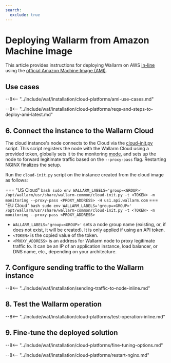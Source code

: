 ```yaml
---
search:
  exclude: true
---
```


[link-ssh-keys]:            https://docs.aws.amazon.com/AWSEC2/latest/UserGuide/get-set-up-for-amazon-ec2.html#create-a-key-pair
[link-sg]:                  https://docs.aws.amazon.com/en_us/AWSEC2/latest/UserGuide/get-set-up-for-amazon-ec2.html#create-a-base-security-group
[link-launch-instance]:     https://docs.aws.amazon.com/AWSEC2/latest/UserGuide/EC2_GetStarted.html#ec2-launch-instance

[anchor1]:      #2-create-a-security-group
[anchor2]:      #1-create-a-pair-of-ssh-keys-in-aws

[img-create-sg]:                ../../../../images/installation-ami/common/create_sg.png
[versioning-policy]:            ../../../../updating-migrating/versioning-policy.md#version-list
[img-wl-console-users]:         ../../../../images/check-user-no-2fa.png
[img-create-wallarm-node]:      ../../../../images/user-guides/nodes/create-cloud-node.png
[deployment-platform-docs]:     ../../../../installation/supported-deployment-options.md
[node-token]:                       ../../../../quickstart.md#deploy-the-wallarm-filtering-node
[api-token]:                        ../../../../user-guides/settings/api-tokens.md
[wallarm-token-types]:              ../../../../user-guides/nodes/nodes.md#api-and-node-tokens-for-node-creation
[platform]:                         ../../../../installation/supported-deployment-options.md
[ptrav-attack-docs]:                ../../../../attacks-vulns-list.md#path-traversal
[attacks-in-ui-image]:              ../../../../images/admin-guides/test-attacks-quickstart.png
[wallarm-nginx-directives]:         ../../../../admin-en/configure-parameters-en.md
[autoscaling-docs]:                 ../../../../admin-en/installation-guides/amazon-cloud/autoscaling-overview.md
[real-ip-docs]:                     ../../../../admin-en/using-proxy-or-balancer-en.md
[allocate-memory-docs]:             ../../../../admin-en/configuration-guides/allocate-resources-for-node.md
[limiting-request-processing]:      ../../../../user-guides/rules/configure-overlimit-res-detection.md
[logs-docs]:                        ../../../../admin-en/configure-logging.md
[wallarm-mode]:                     ../../../../admin-en/configure-wallarm-mode.md
[wallarm-api-via-proxy]:            ../../../../admin-en/configuration-guides/access-to-wallarm-api-via-proxy.md
[img-grouped-nodes]:                ../../../../images/user-guides/nodes/grouped-nodes.png
[cloud-init-spec]:                  ../../../cloud-platforms/cloud-init.md
[wallarm_force_directive]:          ../../../../admin-en/configure-parameters-en.md#wallarm_force
[ip-lists-docs]:                    ../../../../user-guides/ip-lists/overview.md
[api-spec-enforcement-docs]:        ../../../../api-specification-enforcement/overview.md
[inline-docs]:                      ../../overview.md

# Deploying Wallarm from Amazon Machine Image

This article provides instructions for deploying Wallarm on AWS [in-line][inline-docs] using the [official Amazon Machine Image (AMI)](https://aws.amazon.com/marketplace/pp/B073VRFXSD).

## Use cases

--8<-- "../include/waf/installation/cloud-platforms/ami-use-cases.md"

--8<-- "../include/waf/installation/cloud-platforms/reqs-and-steps-to-deploy-ami-latest.md"

## 6. Connect the instance to the Wallarm Cloud

The cloud instance's node connects to the Cloud via the [cloud-init.py][cloud-init-spec] script. This script registers the node with the Wallarm Cloud using a provided token, globally sets it to the monitoring [mode][wallarm-mode], and sets up the node to forward legitimate traffic based on the `--proxy-pass` flag. Restarting NGINX finalizes the setup.

Run the `cloud-init.py` script on the instance created from the cloud image as follows:

=== "US Cloud"
    ``` bash
    sudo env WALLARM_LABELS='group=<GROUP>' /opt/wallarm/usr/share/wallarm-common/cloud-init.py -t <TOKEN> -m monitoring --proxy-pass <PROXY_ADDRESS> -H us1.api.wallarm.com
    ```
=== "EU Cloud"
    ``` bash
    sudo env WALLARM_LABELS='group=<GROUP>' /opt/wallarm/usr/share/wallarm-common/cloud-init.py -t <TOKEN> -m monitoring --proxy-pass <PROXY_ADDRESS>
    ```

* `WALLARM_LABELS='group=<GROUP>'` sets a node group name (existing, or, if does not exist, it will be created). It is only applied if using an API token.
* `<TOKEN>` is the copied value of the token.
* `<PROXY_ADDRESS>` is an address for Wallarm node to proxy legitimate traffic to. It can be an IP of an application instance, load balancer, or DNS name, etc., depending on your architecture.

## 7. Configure sending traffic to the Wallarm instance

--8<-- "../include/waf/installation/sending-traffic-to-node-inline.md"

## 8. Test the Wallarm operation

--8<-- "../include/waf/installation/cloud-platforms/test-operation-inline.md"

## 9. Fine-tune the deployed solution

--8<-- "../include/waf/installation/cloud-platforms/fine-tuning-options.md"

--8<-- "../include/waf/installation/cloud-platforms/restart-nginx.md"
